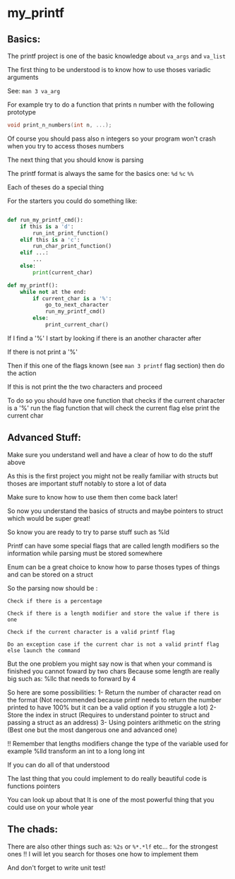 # my_printf

## Basics:

The printf project is one of the basic knowledge about `va_args` and `va_list`

The first thing to be understood is to know how to use thoses variadic arguments

See: `man 3 va_arg`

For example try to do a function that prints n number with the following prototype

```c
void print_n_numbers(int n, ...);
```

Of course you should pass also n integers so your program won't crash when you try to access thoses numbers

The next thing that you should know is parsing

The printf format is always the same for the basics one: `%d` `%c` `%%`

Each of theses do a special thing

For the starters you could do something like:

```py

def run_my_printf_cmd():
    if this is a 'd':
        run_int_print_function()
    elif this is a 'c':
        run_char_print_function()
    elif ...:
        ...
    else:
        print(current_char)

def my_printf():
    while not at the end:
        if current_char is a '%':
            go_to_next_character
            run_my_printf_cmd()
        else:
            print_current_char()
```

If I find a '%' I start by looking if there is an another character after

If there is not print a '%'

Then if this one of the flags known (see `man 3 printf` flag section) then do the action

If this is not print the the two characters and proceed

To do so you should have one function that checks if the current character is a '%' run the flag function that will check the current flag else print the current char

## Advanced Stuff:

Make sure you understand well and have a clear of how to do the stuff above

As this is the first project you might not be really familiar with structs but thoses are important stuff notably to store a lot of data

Make sure to know how to use them then come back later!

So now you understand the basics of structs and maybe pointers to struct which would be super great!

So know you are ready to try to parse stuff such as %ld

Printf can have some special flags that are called length modifiers so the information while parsing must be stored somewhere

Enum can be a great choice to know how to parse thoses types of things and can be stored on a struct

So the parsing now should be :

```
Check if there is a percentage

Check if there is a length modifier and store the value if there is one

Check if the current character is a valid printf flag

Do an exception case if the current char is not a valid printf flag else launch the command
```

But the one problem you might say now is that when your command is finished you cannot foward by two chars
Because some length are really big such as: %llc that needs to forward by 4

So here are some possibilities:
    1- Return the number of character read on the format (Not recommended because printf needs to return the number printed to have 100% but it can be a valid option if you struggle a lot)
    2- Store the index in struct (Requires to understand pointer to struct and passing a struct as an address)
    3- Using pointers arithmetic on the string (Best one but the most dangerous one and advanced one)

!! Remember that lengths modifiers change the type of the variable used for example %lld transform an int to a long long int

If you can do all of that understood

The last thing that you could implement to do really beautiful code is functions pointers

You can look up about that It is one of the most powerful thing that you could use on your whole year

## The chads:

There are also other things such as: `%2s` or `%*.*lf` etc... for the strongest ones !!
I will let you search for thoses one how to implement them

And don't forget to write unit test!
